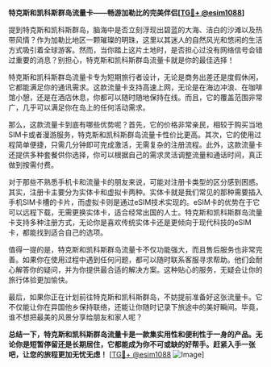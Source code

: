 **特克斯和凯科斯群岛流量卡——畅游加勒比的完美伴侣[[TG💪+ @esim1088](https://t.me/s/esim1088)]**

提到特克斯和凯科斯群岛，脑海中是否立刻浮现出碧蓝的大海、洁白的沙滩以及热带风情？作为加勒比地区一颗璀璨的明珠，这里以其迷人的自然风光和悠闲的生活方式吸引着全球游客。然而，当你踏上这片土地时，是否担心过没有网络信号会错过重要的消息？别担心，特克斯和凯科斯群岛流量卡就是你的最佳选择！

特克斯和凯科斯群岛流量卡专为短期旅行者设计，无论是商务出差还是度假休闲，它都能满足你的通讯需求。这款流量卡支持高速上网，无论是在海边冲浪、在咖啡馆小憩，还是在酒店休息，你都可以随时随地保持在线。而且，它的覆盖范围非常广，几乎可以满足你在岛上的任何活动需求。

那么，这款流量卡到底有哪些优势呢？首先，它的价格非常亲民，相较于购买当地SIM卡或者漫游服务，特克斯和凯科斯群岛流量卡性价比更高。其次，它的使用过程简单便捷，只需几分钟即可完成激活，无需复杂的注册流程。此外，这款流量卡还提供多种套餐供你选择，你可以根据自己的需求灵活调整流量和通话时间，真正做到按需付费。

对于那些不熟悉手机卡和流量卡的朋友来说，可能对注册卡类型的区分感到困惑。其实，注册卡主要分为实体卡和虚拟卡两种。实体卡就是我们常见的那种需要插入手机SIM卡槽的卡片，而虚拟卡则是通过eSIM技术实现的。eSIM卡的优势在于它可以远程下载，无需更换实体卡，适合经常出国的人士。特克斯和凯科斯群岛流量卡支持多种注册方式，无论你是喜欢传统实体卡还是更倾向于现代科技的eSIM卡，都能找到适合自己的选项。

值得一提的是，特克斯和凯科斯群岛流量卡不仅功能强大，而且售后服务也非常完善。如果你在使用过程中遇到任何问题，都可以随时联系客服寻求帮助。他们会耐心解答你的疑问，并为你提供最合适的解决方案。这种贴心的服务，无疑会让你的旅行体验更加愉快。

最后，如果你正在计划前往特克斯和凯科斯群岛，不妨提前准备好这张流量卡。它不仅能让你在异国他乡保持联络，还能让你随时记录下旅途中的美好瞬间。毕竟，谁不想把最美的风景分享给朋友和家人呢？

**总结一下，特克斯和凯科斯群岛流量卡是一款集实用性和便利性于一身的产品。无论你是短暂停留还是长期居住，它都能成为你不可或缺的好帮手。赶紧入手一张吧，让您的旅程更加无忧无虑！** [[TG💪+ @esim1088](https://t.me/s/esim1088) ![Image](https://i.postimg.cc/4NQfJmqS/Snipaste-2025-05-13-00-14-12.png)]